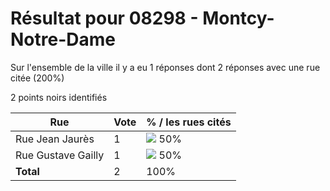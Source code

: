 # Résultat pour 08298 - Montcy-Notre-Dame

Sur l'ensemble de la ville il y a eu 1 réponses dont 2 réponses avec une rue citée (200%)

2 points noirs identifiés

| Rue | Vote | % / les rues cités|
|-----|------|-------------------|
| Rue Jean Jaurès | 1 | <img src="../../img/bar_50.gif" />&nbsp;50%|
| Rue Gustave Gailly | 1 | <img src="../../img/bar_50.gif" />&nbsp;50%|
| **Total** | 2 | 100%|

